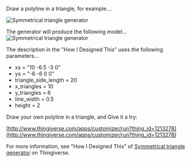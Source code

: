 Draw a polyline in a triangle, for example....

![Symmetrical triangle generator](http://thingiverse-production-new.s3.amazonaws.com/renders/43/12/70/fc/66/symmetrical_virtual_triangle_sample_1_1_preview_featured.jpg)

The generator will produce the following model...
![Symmetrical triangle generator](http://thingiverse-production-new.s3.amazonaws.com/renders/8a/43/54/a7/fa/symmetrical_virtual_triangle_sample_1_2_preview_featured.jpg)

The description in the "How I Designed This" uses the following parameters...

- xs = "10 -6.5 -3 0"
- ys = "-6 -6 0 0"
- triangle_side_length = 20
- x_triangles = 10
- y_triangles = 6
- line_width = 0.5
- height = 2

Draw your own polyline in a triangle, and Give it a try:

[http://www.thingiverse.com/apps/customizer/run?thing_id=1213278](http://www.thingiverse.com/apps/customizer/run?thing_id=1213278)

For more information, see "How I Designed This" of [Symmetrical triangle generator](https://www.thingiverse.com/thing:1213278) on Thingiverse.




